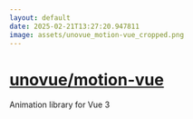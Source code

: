 ```yaml
---
layout: default
date: 2025-02-21T13:27:20.947811
image: assets/unovue_motion-vue_cropped.png
---
```


# [unovue/motion-vue](https://github.com/unovue/motion-vue)

Animation library for Vue 3
